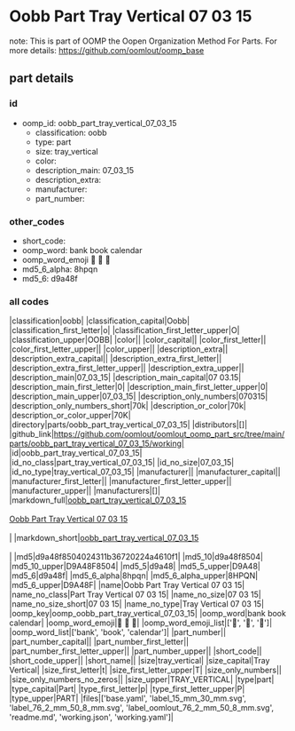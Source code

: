 # Oobb Part Tray Vertical 07 03 15  

note: This is part of OOMP the Oopen Organization Method For Parts. For more details: https://github.com/oomlout/oomp_base

##  part details





### id
* oomp_id: oobb_part_tray_vertical_07_03_15
  * classification: oobb
  * type: part
  * size: tray_vertical
  * color: 
  * description_main: 07_03_15
  * description_extra: 
  * manufacturer: 
  * part_number: 

### other_codes
* short_code: 
* oomp_word: bank book calendar
* oomp_word_emoji :bank: :book: :calendar:
* md5_6_alpha: 8hpqn
* md5_6: d9a48f

### all codes 
|classification|oobb|
|classification_capital|Oobb|
|classification_first_letter|o|
|classification_first_letter_upper|O|
|classification_upper|OOBB|
|color||
|color_capital||
|color_first_letter||
|color_first_letter_upper||
|color_upper||
|description_extra||
|description_extra_capital||
|description_extra_first_letter||
|description_extra_first_letter_upper||
|description_extra_upper||
|description_main|07_03_15|
|description_main_capital|07 03.15|
|description_main_first_letter|0|
|description_main_first_letter_upper|0|
|description_main_upper|07_03_15|
|description_only_numbers|070315|
|description_only_numbers_short|70k|
|description_or_color|70k|
|description_or_color_upper|70K|
|directory|parts/oobb_part_tray_vertical_07_03_15|
|distributors|[]|
|github_link|https://github.com/oomlout/oomlout_oomp_part_src/tree/main/parts/oobb_part_tray_vertical_07_03_15/working|
|id|oobb_part_tray_vertical_07_03_15|
|id_no_class|part_tray_vertical_07_03_15|
|id_no_size|07_03_15|
|id_no_type|tray_vertical_07_03_15|
|manufacturer||
|manufacturer_capital||
|manufacturer_first_letter||
|manufacturer_first_letter_upper||
|manufacturer_upper||
|manufacturers|[]|
|markdown_full|[oobb_part_tray_vertical_07_03_15](https://github.com/oomlout/oomlout_oomp_part_src/tree/main/parts/oobb_part_tray_vertical_07_03_15/working)<br>[](https://github.com/oomlout/oomlout_oomp_part_src/tree/main/parts/oobb_part_tray_vertical_07_03_15/working)<br>[Oobb Part Tray Vertical 07 03 15](https://github.com/oomlout/oomlout_oomp_part_src/tree/main/parts/oobb_part_tray_vertical_07_03_15/working)<br><br>|
|markdown_short|[oobb_part_tray_vertical_07_03_15](https://github.com/oomlout/oomlout_oomp_part_src/tree/main/parts/oobb_part_tray_vertical_07_03_15/working)<br><br>|
|md5|d9a48f8504024311b36720224a4610f1|
|md5_10|d9a48f8504|
|md5_10_upper|D9A48F8504|
|md5_5|d9a48|
|md5_5_upper|D9A48|
|md5_6|d9a48f|
|md5_6_alpha|8hpqn|
|md5_6_alpha_upper|8HPQN|
|md5_6_upper|D9A48F|
|name|Oobb Part Tray Vertical 07 03 15|
|name_no_class|Part Tray Vertical 07 03 15|
|name_no_size|07 03 15|
|name_no_size_short|07 03 15|
|name_no_type|Tray Vertical 07 03 15|
|oomp_key|oomp_oobb_part_tray_vertical_07_03_15|
|oomp_word|bank book calendar|
|oomp_word_emoji|:bank: :book: :calendar:|
|oomp_word_emoji_list|[':bank:', ':book:', ':calendar:']|
|oomp_word_list|['bank', 'book', 'calendar']|
|part_number||
|part_number_capital||
|part_number_first_letter||
|part_number_first_letter_upper||
|part_number_upper||
|short_code||
|short_code_upper||
|short_name||
|size|tray_vertical|
|size_capital|Tray Vertical|
|size_first_letter|t|
|size_first_letter_upper|T|
|size_only_numbers||
|size_only_numbers_no_zeros||
|size_upper|TRAY_VERTICAL|
|type|part|
|type_capital|Part|
|type_first_letter|p|
|type_first_letter_upper|P|
|type_upper|PART|
|files|['base.yaml', 'label_15_mm_30_mm.svg', 'label_76_2_mm_50_8_mm.svg', 'label_oomlout_76_2_mm_50_8_mm.svg', 'readme.md', 'working.json', 'working.yaml']|
